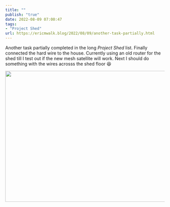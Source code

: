 ```yaml
---
title: ""
publish: "true"
date: 2022-08-09 07:00:47
tags:
- "Project Shed"
url: https://ericmwalk.blog/2022/08/09/another-task-partially.html
---
```

Another task partially completed in the long *Project Shed* list. Finally connected the hard wire to the house. Currently using an old router for the shed till I test out if the new mesh satellite will work. Next I should do something with the wires acrosss the shed floor 😆


<img src="uploads/2022/e9a9c5f76e.png" width="600" height="415" alt="" />